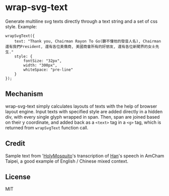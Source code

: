 # wrap-svg-text

Generate multiline svg texts directly through a text string and a set of css style. Example:

    wrapSvgText({
        text: "Thank you, Chairman Rayon To Go(聽不懂他的發音人名), Chairman 還有我們President, 還有各位美僑商, 美國商會所有的好朋友, 還有各位新聞界的女士先生."
        style: {
            fontSize: "32px",
            width: "300px",
            whiteSpace: "pre-line"
        }
    });


## Mechanism

wrap-svg-text simply calculates layouts of texts with the help of browser layout engine. Input texts with specified style are added directly in a hidden div, with every single glyph wrapped in span. Then, span are joined based on their y coordinate, and added back as a `<text>` tag in a `<g>` tag, which is returned from `wrapSvgText` function call.


## Credit

Sample text from '[HolyMosquito](https://www.facebook.com/HolyMosquito/posts/2428227354121577)'s transcription of [Han](https://zh.wikipedia.org/zh-tw/%E9%9F%93%E5%9C%8B%E7%91%9C)'s speech in AmCham Taipei, a good example of English / Chinese mixed context.


## License

MIT
